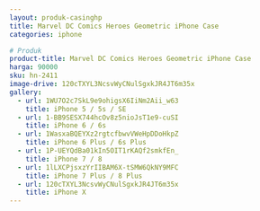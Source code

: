 ```yaml
---
layout: produk-casinghp
title: Marvel DC Comics Heroes Geometric iPhone Case
categories: iphone

# Produk
product-title: Marvel DC Comics Heroes Geometric iPhone Case
harga: 90000
sku: hn-2411
image-drive: 120cTXYL3NcsvWyCNulSgxkJR4JT6m35x
gallery:
  - url: 1WU7O2c7SkL9e9ohigsX6IiNm2Aii_w63
    title: iPhone 5 / 5s / SE
  - url: 1-BB9SESX744hcOv8z5nioJsT1e9-cuSI
    title: iPhone 6 / 6s
  - url: 1WasxaBQEYXz2rgtcfbwvVWeHpDDoHkpZ
    title: iPhone 6 Plus / 6s Plus
  - url: 1P-UEYQdBa01kIn5OIT1rKAQf2smkfEn_
    title: iPhone 7 / 8
  - url: 1lLXCPjsxzYrIIBAM6X-tSMW6QkNY9MFC
    title: iPhone 7 Plus / 8 Plus
  - url: 120cTXYL3NcsvWyCNulSgxkJR4JT6m35x
    title: iPhone X
---
```

